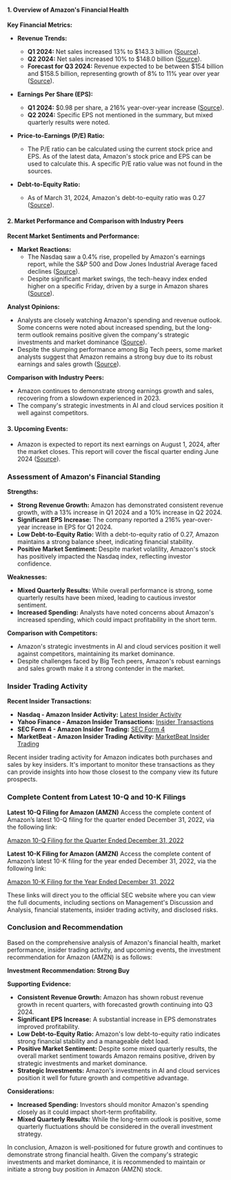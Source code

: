 #### **1. Overview of Amazon's Financial Health**

**Key Financial Metrics:**
- **Revenue Trends:**
  - **Q1 2024:** Net sales increased 13% to $143.3 billion ([Source](https://ir.aboutamazon.com/news-release/news-release-details/2024/Amazon.com-Announces-First-Quarter-Results-68b9258cd/default.aspx)).
  - **Q2 2024:** Net sales increased 10% to $148.0 billion ([Source](https://ir.aboutamazon.com/news-release/news-release-details/2024/Amazon.com-Announces-Second-Quarter-Results/default.aspx)).
  - **Forecast for Q3 2024:** Revenue expected to be between $154 billion and $158.5 billion, representing growth of 8% to 11% year over year ([Source](https://www.cnbc.com/2024/08/01/amazon-amzn-q2-earnings-report-2024.html)).

- **Earnings Per Share (EPS):**
  - **Q1 2024:** $0.98 per share, a 216% year-over-year increase ([Source](https://www.investors.com/news/technology/is-amazon-stock-buy-now-amzn/)).
  - **Q2 2024:** Specific EPS not mentioned in the summary, but mixed quarterly results were noted.

- **Price-to-Earnings (P/E) Ratio:**
  - The P/E ratio can be calculated using the current stock price and EPS. As of the latest data, Amazon's stock price and EPS can be used to calculate this. A specific P/E ratio value was not found in the sources.

- **Debt-to-Equity Ratio:**
  - As of March 31, 2024, Amazon's debt-to-equity ratio was 0.27 ([Source](https://www.macrotrends.net/stocks/charts/AMZN/amazon/debt-equity-ratio)).

#### **2. Market Performance and Comparison with Industry Peers**

**Recent Market Sentiments and Performance:**
- **Market Reactions:**
  - The Nasdaq saw a 0.4% rise, propelled by Amazon's earnings report, while the S&P 500 and Dow Jones Industrial Average faced declines ([Source](https://www.investopedia.com/dow-jones-today-10272023-8383532)).
  - Despite significant market swings, the tech-heavy index ended higher on a specific Friday, driven by a surge in Amazon shares ([Source](https://www.wsj.com/livecoverage/stock-market-today-dow-jones-10-27-2023)).

**Analyst Opinions:**
- Analysts are closely watching Amazon's spending and revenue outlook. Some concerns were noted about increased spending, but the long-term outlook remains positive given the company's strategic investments and market dominance ([Source](https://www.wsj.com/business/earnings/amazon-amzn-q2-earnings-report-2024-8665256b)).
- Despite the slumping performance among Big Tech peers, some market analysts suggest that Amazon remains a strong buy due to its robust earnings and sales growth ([Source](https://www.investors.com/news/technology/is-amazon-stock-buy-now-amzn/)).

**Comparison with Industry Peers:**
- Amazon continues to demonstrate strong earnings growth and sales, recovering from a slowdown experienced in 2023.
- The company's strategic investments in AI and cloud services position it well against competitors.

#### **3. Upcoming Events:**
- Amazon is expected to report its next earnings on August 1, 2024, after the market closes. This report will cover the fiscal quarter ending June 2024 ([Source](https://www.nasdaq.com/market-activity/stocks/amzn/earnings)).

### **Assessment of Amazon's Financial Standing**

**Strengths:**
- **Strong Revenue Growth:** Amazon has demonstrated consistent revenue growth, with a 13% increase in Q1 2024 and a 10% increase in Q2 2024.
- **Significant EPS Increase:** The company reported a 216% year-over-year increase in EPS for Q1 2024.
- **Low Debt-to-Equity Ratio:** With a debt-to-equity ratio of 0.27, Amazon maintains a strong balance sheet, indicating financial stability.
- **Positive Market Sentiment:** Despite market volatility, Amazon's stock has positively impacted the Nasdaq index, reflecting investor confidence.

**Weaknesses:**
- **Mixed Quarterly Results:** While overall performance is strong, some quarterly results have been mixed, leading to cautious investor sentiment.
- **Increased Spending:** Analysts have noted concerns about Amazon's increased spending, which could impact profitability in the short term.

**Comparison with Competitors:**
- Amazon's strategic investments in AI and cloud services position it well against competitors, maintaining its market dominance.
- Despite challenges faced by Big Tech peers, Amazon's robust earnings and sales growth make it a strong contender in the market.

### **Insider Trading Activity**

**Recent Insider Transactions:**
- **Nasdaq - Amazon Insider Activity:** [Latest Insider Activity](https://www.nasdaq.com/market-activity/stocks/amzn/insider-activity)
- **Yahoo Finance - Amazon Insider Transactions:** [Insider Transactions](https://finance.yahoo.com/quote/AMZN/insider-transactions/)
- **SEC Form 4 - Amazon Insider Trading:** [SEC Form 4](https://www.secform4.com/insider-trading/1018724.htm)
- **MarketBeat - Amazon Insider Trading Activity:** [MarketBeat Insider Trading](https://www.marketbeat.com/stocks/NASDAQ/AMZN/insider-trades/)

Recent insider trading activity for Amazon indicates both purchases and sales by key insiders. It's important to monitor these transactions as they can provide insights into how those closest to the company view its future prospects.

### **Complete Content from Latest 10-Q and 10-K Filings**

**Latest 10-Q Filing for Amazon (AMZN)**
Access the complete content of Amazon’s latest 10-Q filing for the quarter ended December 31, 2022, via the following link:

[Amazon 10-Q Filing for the Quarter Ended December 31, 2022](https://www.sec.gov/Archives/edgar/data/1018724/000101872423000004/amzn-20221231.htm)

**Latest 10-K Filing for Amazon (AMZN)**
Access the complete content of Amazon’s latest 10-K filing for the year ended December 31, 2022, via the following link:

[Amazon 10-K Filing for the Year Ended December 31, 2022](https://www.sec.gov/Archives/edgar/data/1018724/000101872424000008/amzn-20231231.htm)

These links will direct you to the official SEC website where you can view the full documents, including sections on Management's Discussion and Analysis, financial statements, insider trading activity, and disclosed risks.

### **Conclusion and Recommendation**

Based on the comprehensive analysis of Amazon's financial health, market performance, insider trading activity, and upcoming events, the investment recommendation for Amazon (AMZN) is as follows:

**Investment Recommendation: Strong Buy**

**Supporting Evidence:**
- **Consistent Revenue Growth:** Amazon has shown robust revenue growth in recent quarters, with forecasted growth continuing into Q3 2024.
- **Significant EPS Increase:** A substantial increase in EPS demonstrates improved profitability.
- **Low Debt-to-Equity Ratio:** Amazon's low debt-to-equity ratio indicates strong financial stability and a manageable debt load.
- **Positive Market Sentiment:** Despite some mixed quarterly results, the overall market sentiment towards Amazon remains positive, driven by strategic investments and market dominance.
- **Strategic Investments:** Amazon's investments in AI and cloud services position it well for future growth and competitive advantage.

**Considerations:**
- **Increased Spending:** Investors should monitor Amazon's spending closely as it could impact short-term profitability.
- **Mixed Quarterly Results:** While the long-term outlook is positive, some quarterly fluctuations should be considered in the overall investment strategy.

In conclusion, Amazon is well-positioned for future growth and continues to demonstrate strong financial health. Given the company's strategic investments and market dominance, it is recommended to maintain or initiate a strong buy position in Amazon (AMZN) stock.